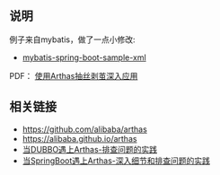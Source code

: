 

## 说明

例子来自mybatis，做了一点小修改: 

* [mybatis-spring-boot-sample-xml](https://github.com/mybatis/spring-boot-starter/tree/mybatis-spring-boot-2.1.2/mybatis-spring-boot-samples/mybatis-spring-boot-sample-xml)

PDF： [使用Arthas抽丝剥茧深入应用](https://github.com/hengyunabc/dubbo-arthas-demo/blob/master/使用Arthas抽丝剥茧深入应用.pdf)

## 相关链接
* https://github.com/alibaba/arthas
* https://alibaba.github.io/arthas
* [当DUBBO遇上Arthas-排查问题的实践](https://github.com/hengyunabc/dubbo-arthas-demo)
* [当SpringBoot遇上Arthas-深入细节和排查问题的实践](https://github.com/hengyunabc/spring-boot-inside/tree/master/demo-arthas-spring-boot)


